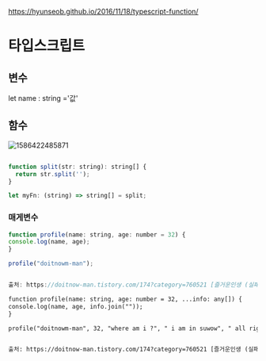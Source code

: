 https://hyunseob.github.io/2016/11/18/typescript-function/

# 타입스크립트

## 변수

let    name : string ='값'

## 함수

![1586422485871](C:\Users\apexsoft\AppData\Roaming\Typora\typora-user-images\1586422485871.png)

```js

function split(str: string): string[] {
  return str.split('');
}
```

```js
let myFn: (string) => string[] = split;
```

### 매게변수 

```js
function profile(name: string, age: number = 32) {
console.log(name, age);
}

profile("doitnowm-man");


출처: https://doitnow-man.tistory.com/174?category=760521 [즐거운인생 (실패 또하나의 성공)]
```

```html
function profile(name: string, age: number = 32, ...info: any[]) {
console.log(name, age, info.join(""));
}

profile("doitnowm-man", 32, "where am i ?", " i am in suwow", " all right");


출처: https://doitnow-man.tistory.com/174?category=760521 [즐거운인생 (실패 또하나의 성공)]
```

 